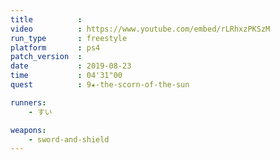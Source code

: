 ```yaml
---
title          :
video          : https://www.youtube.com/embed/rLRhxzPKSzM
run_type       : freestyle
platform       : ps4
patch_version  : 
date           : 2019-08-23
time           : 04'31"00
quest          : 9★-the-scorn-of-the-sun

runners:
    - すい

weapons:
    - sword-and-shield
---
```

